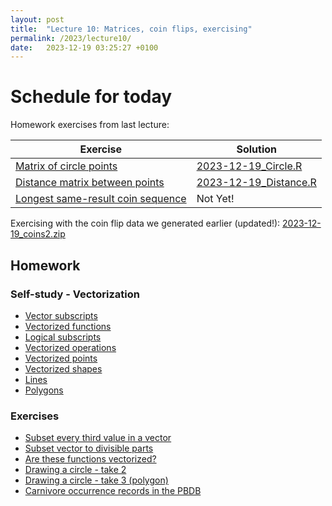 ```yaml
---
layout: post
title:  "Lecture 10: Matrices, coin flips, exercising"
permalink: /2023/lecture10/
date:   2023-12-19 03:25:27 +0100
---
```


# Schedule for today

Homework exercises from last lecture:  

| Exercise                                                                                                               | Solution     |
|------------------------------------------------------------------------------------------------------------------------|--------------|
| [Matrix of circle points](https://adamkocsis.github.io/rkheion/Exercises/2023-12-11b_circle-matrix.html)               | [2023-12-19_Circle.R]({{site.url}}{{site.baseurl}}/data/scripts/2023winter/2023-12-19_Circle.R) |
| [Distance matrix between points](https://adamkocsis.github.io/rkheion/Exercises/2023-12-11_distance-matrix.html)       | [2023-12-19_Distance.R]({{site.url}}{{site.baseurl}}/data/scripts/2023winter/2023-12-19_Distance.R) |
| [Longest same-result coin sequence](https://adamkocsis.github.io/rkheion/Exercises/2023-12-12_ht_sequence_length.html) | Not Yet! |

Exercising with the coin flip data we generated earlier (updated!): [2023-12-19_coins2.zip]({{site.url}}{{site.baseurl}}/data/scripts/2023winter/2023-12-19_coins2.zip) 


## Homework 

### Self-study - Vectorization 

- [Vector subscripts](https://adamtkocsis.com/rkheion/2_Advanced_Beginner/12_vectorization/vectorized_subsetting.html)
- [Vectorized functions](https://adamtkocsis.com/rkheion/2_Advanced_Beginner/12_vectorization/vectorized_functions.html)
- [Logical subscripts](https://adamtkocsis.com/rkheion/2_Advanced_Beginner/12_vectorization/logical_subscripts.html)
- [Vectorized operations](https://adamtkocsis.com/rkheion/2_Advanced_Beginner/12_vectorization/vectorized_operations.html)
- [Vectorized points](https://adamtkocsis.com/rkheion/2_Advanced_Beginner/13_plotting_vectors/vectorized_plotting.html)
- [Vectorized shapes](https://adamtkocsis.com/rkheion/2_Advanced_Beginner/13_plotting_vectors/vectorized_segments_rect.html)
- [Lines](https://adamtkocsis.com/rkheion/2_Advanced_Beginner/13_plotting_vectors/lines.html)
- [Polygons](https://adamtkocsis.com/rkheion/2_Advanced_Beginner/13_plotting_vectors/polygons.html)

### Exercises 

- [Subset every third value in a vector](https://adamtkocsis.com/rkheion/Exercises/2023-12-17a_subset_every_third.html)
- [Subset vector to divisible parts](https://adamtkocsis.com/rkheion/Exercises/2023-12-18b_subset_divisible_vector.html)
- [Are these functions vectorized?](https://adamtkocsis.com/rkheion/Exercises/2024-01-01_vectorized_prediction.html)
- [Drawing a circle - take 2](https://adamtkocsis.com/rkheion/Exercises/2023-12-18_draw_circle_vector.html)
- [Drawing a circle - take 3 (polygon)](https://adamtkocsis.com/rkheion/Exercises/2024-01-02_circle_polygon.html)
- [Carnivore occurrence records in the PBDB](https://adamtkocsis.com/rkheion/Exercises/2023-02-19_carnivores_pbdb.html)

